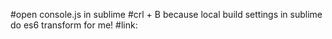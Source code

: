 #open console.js in sublime 
#crl + B because local build settings in sublime do es6 transform for me!
#link: 